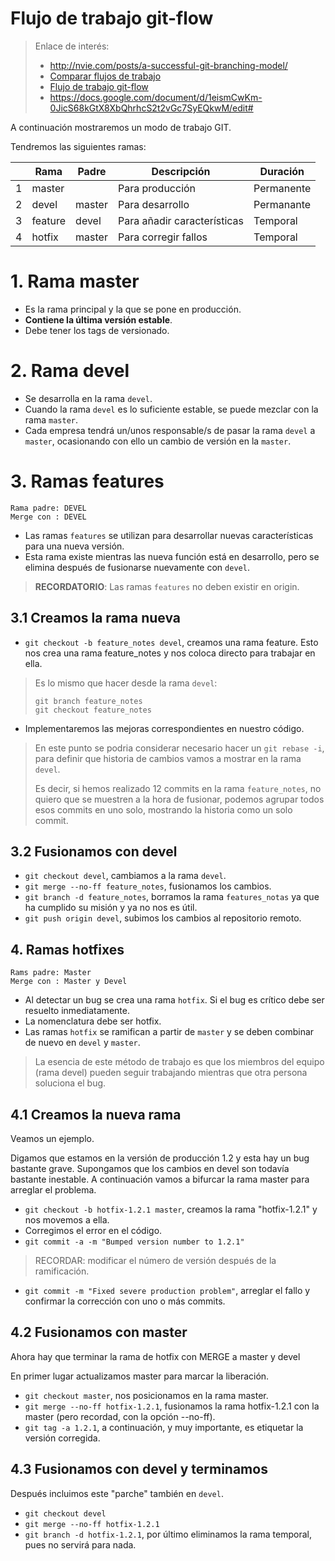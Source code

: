 
# Flujo de trabajo git-flow

> Enlace de interés:
> * http://nvie.com/posts/a-successful-git-branching-model/
> * [Comparar flujos de trabajo](https://www.atlassian.com/es/git/tutorials/comparing-workflows)
> * [Flujo de trabajo git-flow](https://www.atlassian.com/es/git/tutorials/comparing-workflows/gitflow-workflow)
> * https://docs.google.com/document/d/1eismCwKm-0JicS68kGtX8XbQhrhcS2t2vGc7SyEQkwM/edit#

A continuación mostraremos un modo de trabajo GIT.

Tendremos las siguientes ramas:

|   | Rama    | Padre  | Descripción     | Duración   |
| - | ------- | ------ | --------------- | ---------- |
| 1 | master  |        | Para producción | Permanente |
| 2 | devel   | master | Para desarrollo | Permanante |
| 3 | feature | devel  | Para añadir características | Temporal |
| 4 | hotfix  | master | Para corregir fallos | Temporal |

# 1. Rama master

* Es la rama principal y la que se pone en producción.
* **Contiene la última versión estable**.
* Debe tener los tags de versionado.

# 2. Rama devel

* Se desarrolla en la rama `devel`.
* Cuando la rama `devel` es lo suficiente estable, se puede mezclar con la rama `master`.
* Cada empresa tendrá un/unos responsable/s de pasar la rama `devel` a `master`, ocasionando con ello un cambio de versión en la `master`.

# 3. Ramas features

```
Rama padre: DEVEL  
Merge con : DEVEL
```

* Las ramas `features` se utilizan para desarrollar nuevas características para una nueva versión.  
* Esta rama existe mientras las nueva función está en desarrollo, pero se elimina después de fusionarse nuevamente con `devel`.

> **RECORDATORIO**: Las ramas `features` no deben existir en origin.

## 3.1 Creamos la rama nueva

* `git checkout -b feature_notes devel`, creamos una rama feature. Esto nos crea una rama feature_notes y nos coloca directo para trabajar en ella.

> Es lo mismo que hacer desde la rama `devel`:
> ```
> git branch feature_notes
> git checkout feature_notes
> ```

* Implementaremos las mejoras correspondientes en nuestro código.

> En este punto se podria considerar necesario hacer un `git rebase -i`, para definir que historia de cambios vamos a mostrar en la rama `devel`.
>
> Es decir, si hemos realizado 12 commits en la rama `feature_notes`, no quiero que se muestren a la hora de fusionar, podemos agrupar todos esos commits en uno solo, mostrando la historia como un solo commit.

## 3.2 Fusionamos con devel

* `git checkout devel`, cambiamos a la rama `devel`.
* `git merge --no-ff feature_notes`, fusionamos los cambios.
* `git branch -d feature_notes`, borramos la rama `features_notas` ya que ha cumplido su misión y ya no nos es útil.
* `git push origin devel`, subimos los cambios al repositorio remoto.

## 4. Ramas hotfixes

```
Rams padre: Master
Merge con : Master y Devel
```

* Al detectar un bug se crea una rama `hotfix`. Si el bug es crítico debe ser resuelto inmediatamente.
* La nomenclatura debe ser hotfix.
* Las ramas `hotfix` se ramifican a partir de `master` y se deben combinar de nuevo en `devel` y `master`.

> La esencia de este método de trabajo es que los miembros del equipo (rama devel) pueden seguir trabajando mientras que otra persona soluciona el bug.

## 4.1 Creamos la nueva rama

Veamos un ejemplo.

Digamos que estamos en la versión de producción 1.2 y esta hay un bug bastante grave. Supongamos que los cambios en devel son todavía bastante inestable.
A continuación vamos a bifurcar la rama master para arreglar el problema.

* `git checkout -b hotfix-1.2.1 master`, creamos la rama "hotfix-1.2.1" y nos movemos a ella.
* Corregimos el error en el código.
* `git commit -a -m "Bumped version number to 1.2.1"`

> RECORDAR: modificar el número de versión después de la ramificación.

* `git commit -m "Fixed severe production problem"`, arreglar el fallo y confirmar la corrección con uno o más commits.

## 4.2 Fusionamos con master

Ahora hay que terminar la rama de hotfix con MERGE a master y devel

En primer lugar actualizamos master para marcar la liberación.

* `git checkout master`, nos posicionamos en la rama master.
* `git merge --no-ff hotfix-1.2.1`, fusionamos la rama hotfix-1.2.1 con la master (pero recordad, con la opción --no-ff).
* `git tag -a 1.2.1`, a continuación, y muy importante, es etiquetar la versión corregida.

## 4.3 Fusionamos con devel y terminamos

Después incluimos este "parche" también en `devel`.

* `git checkout devel`
* `git merge --no-ff hotfix-1.2.1`
* `git branch -d hotfix-1.2.1`, por último eliminamos la rama temporal, pues no servirá para nada.

